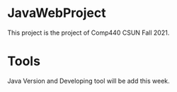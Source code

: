 # JavaWebProject

This project is the project of Comp440 CSUN Fall 2021.

# Tools

Java Version and Developing tool will be add this week.
